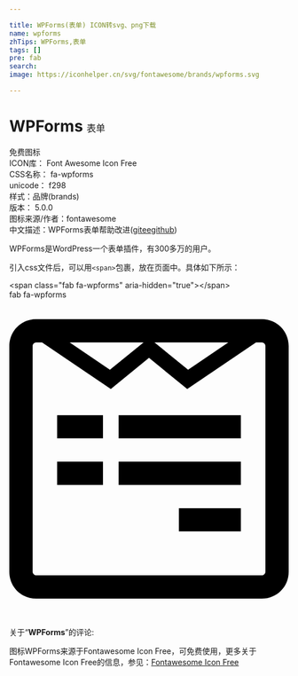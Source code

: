 ```yaml
---

title: WPForms(表单) ICON转svg、png下载
name: wpforms
zhTips: WPForms,表单
tags: []
pre: fab
search: 
image: https://iconhelper.cn/svg/fontawesome/brands/wpforms.svg

---
```


# WPForms  <small style="font-size: 60%;font-weight: 100">表单</small>


<div class="detail-page">
<p>
<span><span class="badge-success badge">免费图标</span> </span>
<br/>
<span>
ICON库：
<span class="badge-secondary badge">Font Awesome Icon Free</span> 
</span>
<br/>
<span>
CSS名称：
<span class="badge-secondary badge">fa-wpforms</span> 
</span>
<br/>
<span>
unicode：
<span class="badge-secondary badge">f298</span> 
<copy-btn content='f298' btn-title=""></copy-btn>
<copy-btn :content='String.fromCodePoint(parseInt("f298", 16))' btn-title="复制U"></copy-btn>
</span><br/><span>样式：<span class="badge-light badge">品牌(brands)</span></span>
<br/>
<span>
版本：
<span class="badge-secondary badge">5.0.0</span> 
</span>
<br/>
<span>图标来源/作者：<span class="badge-light badge">fontawesome</span></span> 
<br/>
<span class="zh-detail">中文描述：<span class="badge-primary badge">WPForms</span><span class="badge-primary badge">表单</span><span class="help-link"><span>帮助改进</span>(<a href="https://gitee.com/liuwave/icon-helper/edit/master/json/fontawesome/brands/wpforms.json" target="_blank" rel="noopener noreferrer">gitee</a><a href="https://github.com/liuwave/icon-helper/edit/master/json/fontawesome/brands/wpforms.json" target="_blank" rel="noopener noreferrer">github</a></span>)</span><br/>
</p>
</div><div class="description description alert alert-light">WPForms是WordPress一个表单插件，有300多万的用户。</div>
<div class="alert alert-dark">
  <i class="fab fa-wpforms fa-xs"></i>
  <i class="fab fa-wpforms fa-sm"></i>
  <i class="fab fa-wpforms fa-lg"></i>
  <i class="fab fa-wpforms fa-2x"></i>
  <i class="fab fa-wpforms fa-3x"></i>
  <i class="fab fa-wpforms fa-5x"></i>
  <i class="fab fa-wpforms fa-7x"></i>
</div>
<div>
  <p>引入css文件后，可以用<code>&lt;span&gt;</code>包裹，放在页面中。具体如下所示：    
  </p>
  <div class="alert alert-primary" style="font-size: 14px">
    &lt;span class="fab fa-wpforms" aria-hidden="true"&gt;&lt;/span&gt;
    <copy-btn content='<span class="fab fa-wpforms" aria-hidden="true"></span>'></copy-btn>
  </div>
  <div class="alert alert-secondary">
    <i class="fab fa-wpforms"
    style="font-size: 24px"
    aria-hidden="true"></i> fab fa-wpforms
    <copy-btn content="fab fa-wpforms" btn-title="复制图标名称"></copy-btn>
  </div>
</div>
<div id="svg" class="svg-wrap">
<svg xmlns="http://www.w3.org/2000/svg" viewBox="0 0 448 512"><path d="M448 75.2v361.7c0 24.3-19 43.2-43.2 43.2H43.2C19.3 480 0 461.4 0 436.8V75.2C0 51.1 18.8 32 43.2 32h361.7c24 0 43.1 18.8 43.1 43.2zm-37.3 361.6V75.2c0-3-2.6-5.8-5.8-5.8h-9.3L285.3 144 224 94.1 162.8 144 52.5 69.3h-9.3c-3.2 0-5.8 2.8-5.8 5.8v361.7c0 3 2.6 5.8 5.8 5.8h361.7c3.2.1 5.8-2.7 5.8-5.8zM150.2 186v37H76.7v-37h73.5zm0 74.4v37.3H76.7v-37.3h73.5zm11.1-147.3l54-43.7H96.8l64.5 43.7zm210 72.9v37h-196v-37h196zm0 74.4v37.3h-196v-37.3h196zm-84.6-147.3l64.5-43.7H232.8l53.9 43.7zM371.3 335v37.3h-99.4V335h99.4z"/></svg>
</div>
<detail full-name='fa-wpforms'></detail>
<div class="icon-detail__container">
<p>关于“<b>WPForms</b>”的评论:</p>
</div>
<Vssue title="关于“WPForms”的评论" />    
<div><p>图标WPForms来源于Fontawesome Icon Free，可免费使用，更多关于  Fontawesome Icon Free的信息，参见：<a target="_blank" href="https://iconhelper.cn/fontawesome.html">Fontawesome Icon Free</a>
</p></div>
